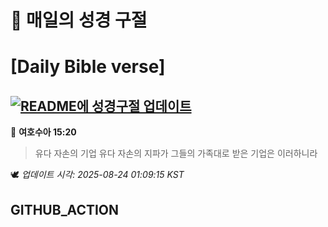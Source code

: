# 🙏 매일의 성경 구절
# [Daily Bible verse]
## [![README에 성경구절 업데이트](https://github.com/DONGSUKA/first_test/actions/workflows/update-readme-bible.yml/badge.svg)](https://github.com/DONGSUKA/first_test/actions/workflows/update-readme-bible.yml)
<!-- START_BIBLE_VERSE -->
📖 **여호수아 15:20**
> 유다 자손의 기업 유다 자손의 지파가 그들의 가족대로 받은 기업은 이러하니라

🕊️ _업데이트 시각: 2025-08-24 01:09:15 KST_
  <!-- END_BIBLE_VERSE -->
## GITHUB_ACTION
